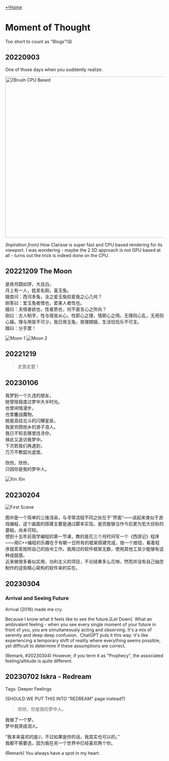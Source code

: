 [↵Home](https://www.totalimagine.com/)

# Moment of Thought

Too short to count as "Blogs"!😝

## 20220903

One of those days when you suddently realize.

<img alt="ZBrush CPU Based" width="512" src="https://images.totalimagine.com/zbrush-cpu-based.jpg"/>

*(Inpiration from)* How Clarisse is super fast and CPU based rendering for its viewport. I was wondering - maybe the 2.5D approach is not GPU based at all - turns out the trick is indeed done on the CPU.

## 20221209 The Moon

是夜月圆如饼，大且白。  
月上有一人，姓吴名刚，喜玉兔。  
娥尝问：西河多兔，汝之爱玉兔较爱我之心几何？  
刚答曰：爱玉兔者情也，爱美人者性也。  
娥曰：夫情者欲也，性者质也，何不直言心之所向？  
刚曰：古人制字，性与情皆从心。性即心之理，情即心之用。无理则心乱，无用则心躁。理与用皆不可少。我日用玉兔，夜理嫦娥，生活恰恰乐不可支。  
娥曰：分手罢！  

<img alt="Moon 1" max-height="512" src="https://images.totalimagine.com/Photos/Astronomy/20221209-Moon-1.jpg"/>
<img alt="Moon 2" max-height="512" src="https://images.totalimagine.com/Photos/Astronomy/20221209-Moon-2.jpg"/>

## 20221219

> 走罢走罢！

<!-- (Inspiration) Dream of Red Chamber -->

## 20230106

我梦到一个久违的朋友，  
她曾陪我度过梦中大半时光。  
也曾闲情漫步，  
也曾鏖战魔物。  
她是高挂北斗的闪耀星辰，  
我是穷困他乡的游子浪人。  
我已不知去哪里找寻你，  
缘此又造访我梦中。  
下次若我们再遇到，  
万万不教韶光虚度。  

欣欣，欣欣，  
只因你是我的梦中人。  

<img alt="Xin Xin" max-height="512" src="https://cdn.midjourney.com/e9059f81-85df-4fad-9a52-9ab7bfe41fc9/grid_0.png"/>

## 20230204

<img alt="First Scene" max-height="512" src="https://images.totalimagine.com/Renders/TheMatrix/20230204_Raytrix_AP_with_Tone_Mapping.jpg"/>

图中是一个简单的三维渲染，与寻常流程不同之处在于”界面“——说起来类似于游戏编程，这个画面的搭建主要是通过脚本实现。是否能够当作今后更为宏大目标的基础，尚未可知。  
想到十五年前我学编程的第一节课，教的是花三个月时间写一个《西游记》程序——用C++编程的乐趣在于有朝一日所有的框架搭建完成，按一个按钮，看着程序就乖乖按照自己的指令工作。我用过的软件框架无数，使用其他工具少能够有这种成就感。  
​近来做很多看似实用、功利主义的项目，不论结果多么花哨，然而并没有自己抽空制作的这些精心架构的软件来的实在。  

## 20230304

### Arrival and Seeing Future

Arrival (2016) made me cry.

​Because I know what it feels like to see the future.[Let Down]
​
​What an ambivalent feeling - when you see every single moment of your future in front of you, you are simultaneously acting and observing. It's a mix of serenity and deep deep confusion.
​
​ChatGPT puts it this way: it's like experiencing a temporary shift of reality where everything seems possible, yet difficult to determine if these assumptions are correct.

(Remark, #20230304) However, if you term it as "Prophecy", the associated feeling/altitude is quite different.

## 20230702 Iskra - Redream

Tags: Deeper Feelings

(SHOULD WE PUT THIS INTO "REDREAM" page instead?)

> 欣欣，你是我的梦中人。

我做了一个梦。  
梦中我哭成泪人。

“我本来喜欢的是J，不过如果是你的话，我其实也可以的。”  
我都不需要选，因为我在另一个世界中已经喜欢两个你。

(Remark) You always have a spot in my heart.